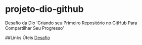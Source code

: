 # projeto-dio-github
Desafio da Dio 'Criando seu Primeiro Repositório no GitHub Para Compartilhar Seu Progresso'

##Links Úteis
[Desafio](https://web.dio.me/lab/criando-seu-primeiro-repositorio-no-github-para-compartilhar-seu-progresso/learning/a1134ba9-3c54-4650-a24a-6964a182d919)
